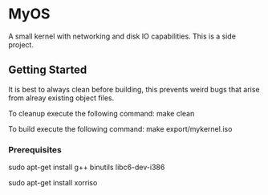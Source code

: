 # MyOS

A small kernel with networking and disk IO capabilities. This is a side project.

## Getting Started

It is best to always clean before building, this prevents weird bugs that arise from alreay existing object files.

To cleanup execute the following command: 
  make clean

To build execute the following command: 
  make export/mykernel.iso

### Prerequisites

sudo apt-get install g++ binutils libc6-dev-i386

sudo apt-get install xorriso
